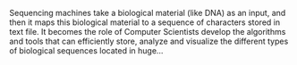 Sequencing machines take a biological material (like DNA) as an input,
and then it maps this biological material to a sequence of characters stored in text file. 
It becomes the role of Computer Scientists develop the algorithms and tools that can efficiently store,
analyze and visualize the different types of biological sequences located in huge…

